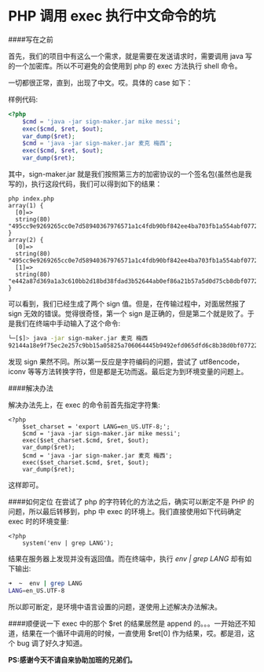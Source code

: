 PHP 调用 exec 执行中文命令的坑
===

####写在之前

首先，我们的项目中有这么一个需求，就是需要在发送请求时，需要调用 java 写的一个加密库。所以不可避免的会使用到 php 的 exec 方法执行 shell 命令。

一切都很正常，直到，出现了中文。哎。具体的 case 如下：

样例代码:

```php
<?php
    $cmd = 'java -jar sign-maker.jar mike messi';
    exec($cmd, $ret, $out);
    var_dump($ret);
    $cmd = 'java -jar sign-maker.jar 麦克 梅西';
    exec($cmd, $ret, $out);
    var_dump($ret);
```

其中，sign-maker.jar 就是我们按照第三方的加密协议的一个签名包(虽然也是我写的)，执行这段代码，我们可以得到如下的结果：

```
php index.php
array(1) {
  [0]=>
  string(80) "495cc9e9269265cc0e7d58940367976571a1c4fdb90bf842ee4ba703fb1a554abf0772218e29d3d8"
}
array(2) {
  [0]=>
  string(80) "495cc9e9269265cc0e7d58940367976571a1c4fdb90bf842ee4ba703fb1a554abf0772218e29d3d8"
  [1]=>
  string(80) "e442a87d369a1a3c610bb2d18bd38fdad3b52644ab0ef86a21b57a5d0d75cb8dbf0772218e29d3d8"
}
```

可以看到，我们已经生成了两个 sign 值。但是，在传输过程中，对面居然报了 sign 无效的错误。觉得很奇怪，第一个 sign 是正确的，但是第二个就是败了。于是我们在终端中手动输入了这个命令:

```bash
└─[$]> java -jar sign-maker.jar 麦克 梅西
92144a18e9f75ec2e257c9bb15a05825a706064445b9492efd065dfd6c8b38d0bf0772218e29d3d8
```

发现 sign 果然不同。所以第一反应是字符编码的问题，尝试了 utf8encode，iconv 等等方法转换字符，但是都是无功而返。最后定为到环境变量的问题上。

####解决办法

解决办法先上，在 exec 的命令前首先指定字符集:

```
<?php
    $set_charset = 'export LANG=en_US.UTF-8;';
    $cmd = 'java -jar sign-maker.jar mike messi';
    exec($set_charset.$cmd, $ret, $out);
    var_dump($ret);
    $cmd = 'java -jar sign-maker.jar 麦克 梅西';
    exec($set_charset.$cmd, $ret, $out);
    var_dump($ret);
```

这样即可。

####如何定位
在尝试了 php 的字符转化的方法之后，确实可以断定不是 PHP 的问题，所以最后转移到，php 中 exec 的环境上。我们直接使用如下代码确定 exec 时的环境变量:

```
<?php
    system('env | grep LANG');
```

结果在服务器上发现并没有返回值。而在终端中，执行 *env | grep LANG* 却有如下输出:

```bash
➜  ~  env | grep LANG
LANG=en_US.UTF-8
```

所以即可断定，是环境中语言设置的问题，遂使用上述解决办法解决。

####顺便说一下
exec 中的那个 $ret 的结果居然是 append 的。。。一开始还不知道，结果在一个循环中调用的时候，一直使用 $ret[0] 作为结果，哎。都是泪，这个 bug 调了好久才知道。

**PS:感谢今天不请自来协助加班的兄弟们。**

